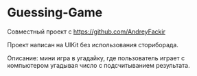 # Guessing-Game

Совместный проект с https://github.com/AndreyFackir

Проект написан на UIKit без использования сториборада.

Описание: мини игра в угадайку, где пользователь играет с компьютером угадывая число с подсчитыванием результата.
